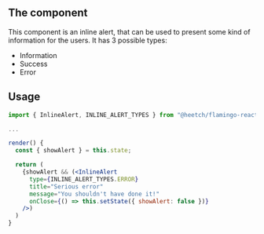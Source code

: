 ## The component

This component is an inline alert, that can be used to present some kind of information for the users. It has 3 possible types:

- Information
- Success
- Error

## Usage

```jsx
import { InlineAlert, INLINE_ALERT_TYPES } from "@heetch/flamingo-react";

...

render() {
  const { showAlert } = this.state;

  return (
    {showAlert && (<InlineAlert
      type={INLINE_ALERT_TYPES.ERROR}
      title="Serious error"
      message="You shouldn't have done it!"
      onClose={() => this.setState({ showAlert: false })}
    />)
  )
}
```
